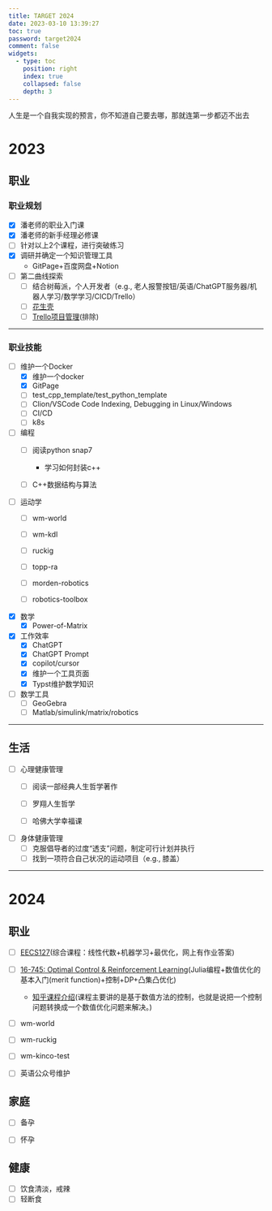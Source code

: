 ```yaml
---
title: TARGET 2024
date: 2023-03-10 13:39:27
toc: true
password: target2024
comment: false
widgets:
  - type: toc
    position: right
    index: true
    collapsed: false
    depth: 3
---
```


人生是一个自我实现的预言，你不知道自己要去哪，那就连第一步都迈不出去

<!-- more -->

# 2023

## 职业

### 职业规划

- [x] 潘老师的职业入门课
- [x] 潘老师的新手经理必修课
- [ ] 针对以上2个课程，进行突破练习
- [x] 调研并确定一个知识管理工具
  - GitPage+百度网盘+Notion
- [ ] 第二曲线探索
  - [ ] 结合树莓派，个人开发者（e.g., 老人报警按钮/英语/ChatGPT服务器/机器人学习/数学学习/CICD/Trello）
  - [ ] [花生壳](https://hsk.oray.com/)
  - [ ] [Trello项目管理](https://trello.com/zh-Hans)(排除)

--- 

### 职业技能

- [ ] 维护一个Docker
    - [x] 维护一个docker
    - [x] GitPage
    - [ ] test_cpp_template/test_python_template
    - [ ] Clion/VSCode Code Indexing, Debugging in Linux/Windows
    - [ ] CI/CD
    - [ ] k8s

- [ ] 编程
    - [ ] 阅读python snap7
        - 学习如何封装c++
    - [ ] C++数据结构与算法


- [ ] 运动学
    - [ ] wm-world
    - [ ] wm-kdl
    - [ ] ruckig
    - [ ] topp-ra
    - [ ] morden-robotics
    - [ ] robotics-toolbox


- [x] 数学
    - [x] Power-of-Matrix

- [x] 工作效率
    - [x] ChatGPT
    - [x] ChatGPT Prompt
    - [x] copilot/cursor
    - [x] 维护一个工具页面
    - [x] Typst维护数学知识

- [ ] 数学工具
  - [ ] GeoGebra
  - [ ] Matlab/simulink/matrix/robotics

---

## 生活

- [ ] 心理健康管理
  - [ ] 阅读一部经典人生哲学著作
  - [ ] 罗翔人生哲学
  - [ ] 哈佛大学幸福课


- [ ] 身体健康管理
  - [ ] 克服倡导者的过度“透支”问题，制定可行计划并执行
  - [ ] 找到一项符合自己状况的运动项目（e.g., 膝盖）

---

# 2024

## 职业

- [ ] [EECS127](https://eecs127.github.io/)(综合课程：线性代数+机器学习+最优化，网上有作业答案)
- [ ] [16-745: Optimal Control & Reinforcement Learning](https://optimalcontrol.ri.cmu.edu/)(Julia编程+数值优化的基本入门(merit function)+控制+DP+凸集凸优化)
    - [知乎课程介绍](https://zhuanlan.zhihu.com/p/544119652)(课程主要讲的是基于数值方法的控制，也就是说把一个控制问题转换成一个数值优化问题来解决。)
- [ ] wm-world
- [ ] wm-ruckig
- [ ] wm-kinco-test
- [ ] 英语公众号维护


## 家庭

- [ ] 备孕
- [ ] 怀孕


## 健康

- [ ] 饮食清淡，戒辣
- [ ] 轻断食
